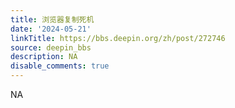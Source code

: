 ```yaml
---
title: 浏览器复制死机
date: '2024-05-21'
linkTitle: https://bbs.deepin.org/zh/post/272746
source: deepin_bbs
description: NA
disable_comments: true
---
```

NA
